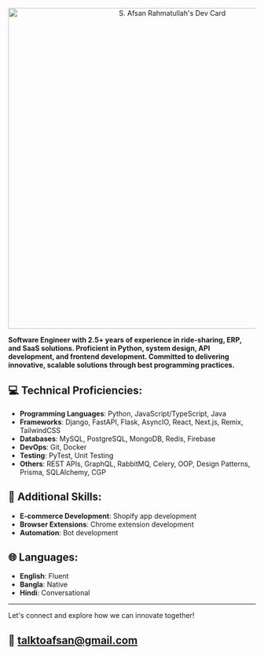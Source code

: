 
<p align="center">
<a href="https://app.daily.dev/btocode"><img src="https://api.daily.dev/devcards/v2/8mq7g5HOLNRbkPKOt0YCV.png?r=qz3&type=wide" width="652" alt="S. Afsan Rahmatullah's Dev Card"/></a>
</p>

**Software Engineer with 2.5+ years of experience in ride-sharing, ERP, and SaaS solutions. Proficient in Python, system design, API development, and frontend development. Committed to delivering innovative, scalable solutions through best programming practices.**

## 💻 Technical Proficiencies:
- **Programming Languages**: Python, JavaScript/TypeScript, Java
- **Frameworks**: Django, FastAPI, Flask, AsyncIO, React, Next.js, Remix, TailwindCSS
- **Databases**: MySQL, PostgreSQL, MongoDB, Redis, Firebase
- **DevOps**: Git, Docker
- **Testing**: PyTest, Unit Testing
- **Others**: REST APIs, GraphQL, RabbitMQ, Celery, OOP, Design Patterns, Prisma, SQLAlchemy, CGP

## 🌟 Additional Skills:
- **E-commerce Development**: Shopify app development
- **Browser Extensions**: Chrome extension development
- **Automation**: Bot development

## 🌐 Languages:
- **English**: Fluent
- **Bangla**: Native
- **Hindi**: Conversational

---

Let's connect and explore how we can innovate together!

📧 talktoafsan@gmail.com
---
